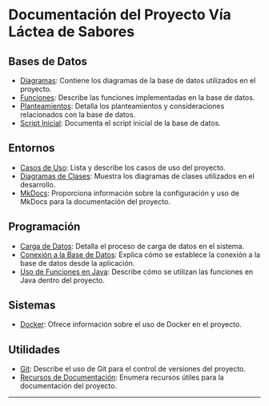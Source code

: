 # Documentación del Proyecto Vía Láctea de Sabores

## Bases de Datos

- [Diagramas](bbdd/diagramas.md): Contiene los diagramas de la base de datos utilizados en el proyecto.
- [Funciones](bbdd/funciones.md): Describe las funciones implementadas en la base de datos.
- [Planteamientos](bbdd/planteamientos.md): Detalla los planteamientos y consideraciones relacionados con la base de datos.
- [Script Inicial](bbdd/script_inicial.md): Documenta el script inicial de la base de datos.

## Entornos

- [Casos de Uso](entornos/casos_de_uso.md): Lista y describe los casos de uso del proyecto.
- [Diagramas de Clases](entornos/diagramas_clases.md): Muestra los diagramas de clases utilizados en el desarrollo.
- [MkDocs](entornos/mkdocks.md): Proporciona información sobre la configuración y uso de MkDocs para la documentación del proyecto.

## Programación

- [Carga de Datos](programacion/carga_datos.md): Detalla el proceso de carga de datos en el sistema.
- [Conexión a la Base de Datos](programacion/conexion_bbdd.md): Explica cómo se establece la conexión a la base de datos desde la aplicación.
- [Uso de Funciones en Java](programacion/uso_funciones_java.md): Describe cómo se utilizan las funciones en Java dentro del proyecto.

## Sistemas

- [Docker](sistemas/docker.md): Ofrece información sobre el uso de Docker en el proyecto.

## Utilidades

- [Git](utils/git.md): Describe el uso de Git para el control de versiones del proyecto.
- [Recursos de Documentación](utils/recursos_doc.md): Enumera recursos útiles para la documentación del proyecto.

---
